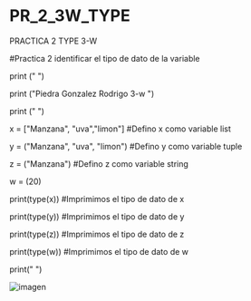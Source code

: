 # PR_2_3W_TYPE
PRACTICA 2 TYPE 3-W

#Practica 2 identificar el tipo de dato de la variable

print (" ")

print ("Piedra Gonzalez Rodrigo 3-w ")

print (" ")

x = ["Manzana", "uva","limon"]   #Defino x como variable list

y = ("Manzana", "uva", "limon")  #Defino y como variable tuple

z = ("Manzana")                  #Defino z como variable string

w = (20)

print(type(x)) #Imprimimos el tipo de dato de x

print(type(y)) #Imprimimos el tipo de dato de y

print(type(z)) #Imprimimos el tipo de dato de z

print(type(w)) #Imprimimos el tipo de dato de w

print(" ")


![imagen](https://github.com/user-attachments/assets/a9f1dbbb-4c00-4061-95a9-4a537580e9f1)
